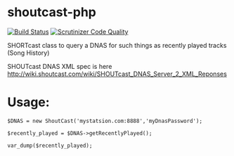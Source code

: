 shoutcast-php
=============

  [![Build Status](https://scrutinizer-ci.com/g/freshsauce/shoutcast-php/badges/build.png?b=master)](https://scrutinizer-ci.com/g/freshsauce/shoutcast-php/build-status/master) [![Scrutinizer Code Quality](https://scrutinizer-ci.com/g/freshsauce/shoutcast-php/badges/quality-score.png?b=master)](https://scrutinizer-ci.com/g/freshsauce/shoutcast-php/?branch=master)

  SHORTcast class to query a DNAS for such things as recently played tracks (Song History) 

  SHOUTcast DNAS XML spec is here http://wiki.shoutcast.com/wiki/SHOUTcast_DNAS_Server_2_XML_Reponses
  
  
  
Usage:
======

    $DNAS = new ShoutCast('mystatsion.com:8888','myDnasPassword');
    
    $recently_played = $DNAS->getRecentlyPlayed();
    
    var_dump($recently_played);